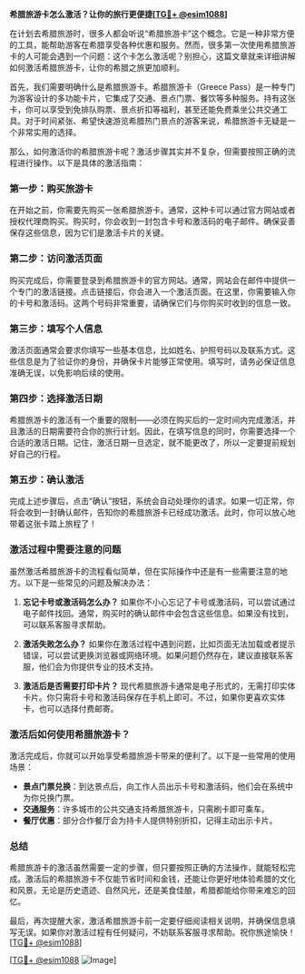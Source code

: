 **希腊旅游卡怎么激活？让你的旅行更便捷[[TG💪+ @esim1088](https://t.me/s/esim1088)]**

在计划去希腊旅游时，很多人都会听说“希腊旅游卡”这个概念。它是一种非常方便的工具，能帮助游客在希腊享受各种优惠和服务。然而，很多第一次使用希腊旅游卡的人可能会遇到一个问题：这个卡怎么激活呢？别担心，这篇文章就来详细讲解如何激活希腊旅游卡，让你的希腊之旅更加顺利。

首先，我们需要明确什么是希腊旅游卡。希腊旅游卡（Greece Pass）是一种专门为游客设计的多功能卡片，它集成了交通、景点门票、餐饮等多种服务。持有这张卡，你可以享受到免排队购票、景点折扣等福利，甚至还能免费乘坐公共交通工具。对于时间紧张、希望快速游览希腊热门景点的游客来说，希腊旅游卡无疑是一个非常实用的选择。

那么，如何激活你的希腊旅游卡呢？激活步骤其实并不复杂，但需要按照正确的流程进行操作。以下是具体的激活指南：

### **第一步：购买旅游卡**
在开始之前，你需要先购买一张希腊旅游卡。通常，这种卡可以通过官方网站或者授权代理商购买。购买时，你会收到一封包含卡号和激活码的电子邮件。确保妥善保存这些信息，因为它们是激活卡片的关键。

### **第二步：访问激活页面**
购买完成后，你需要登录到希腊旅游卡的官方网站。通常，网站会在邮件中提供一个专门的激活链接。点击链接后，你会进入一个激活页面。在这里，你需要输入你的卡号和激活码。这两个号码非常重要，请确保它们与你购买时收到的信息一致。

### **第三步：填写个人信息**
激活页面通常会要求你填写一些基本信息，比如姓名、护照号码以及联系方式。这些信息是为了验证你的身份，并确保卡片能够正常使用。填写时，请务必保证信息准确无误，以免影响后续的使用。

### **第四步：选择激活日期**
希腊旅游卡的激活有一个重要的限制——必须在购买后的一定时间内完成激活，并且激活的日期需要符合你的旅行计划。因此，在填写信息的同时，你需要选择一个合适的激活日期。记住，激活日期一旦选定，就不能更改了，所以一定要提前规划好自己的行程。

### **第五步：确认激活**
完成上述步骤后，点击“确认”按钮，系统会自动处理你的请求。如果一切正常，你将会收到一封确认邮件，告知你的希腊旅游卡已经成功激活。此时，你可以放心地带着这张卡踏上旅程了！

### **激活过程中需要注意的问题**
虽然激活希腊旅游卡的流程看似简单，但在实际操作中还是有一些需要注意的地方。以下是一些常见的问题及解决办法：

1. **忘记卡号或激活码怎么办？**
   如果你不小心忘记了卡号或激活码，可以尝试通过电子邮件找回。通常，购买时的确认邮件中会包含这些信息。如果没有找到，可以联系客服寻求帮助。

2. **激活失败怎么办？**
   如果你在激活过程中遇到问题，比如页面无法加载或者提示错误，可以尝试更换浏览器或网络环境。如果问题仍然存在，建议直接联系客服，他们会为你提供专业的技术支持。

3. **激活后是否需要打印卡片？**
   现代希腊旅游卡通常是电子形式的，无需打印实体卡片。你只需将卡号和激活码保存在手机上即可。不过，如果你更喜欢实体卡，也可以选择付费邮寄。

### **激活后如何使用希腊旅游卡？**
激活完成后，你就可以开始享受希腊旅游卡带来的便利了。以下是一些常用的使用场景：

- **景点门票兑换**：到达景点后，向工作人员出示卡号和激活码，他们会在系统中为你兑换门票。
- **交通服务**：许多城市的公共交通支持希腊旅游卡，只需刷卡即可乘车。
- **餐厅优惠**：部分合作餐厅会为持卡人提供特别折扣，记得主动出示卡片。

### **总结**
希腊旅游卡的激活虽然需要一定的步骤，但只要按照正确的方法操作，就能轻松完成。激活后的希腊旅游卡不仅能节省时间和金钱，还能让你更好地体验希腊的文化和风景。无论是历史遗迹、自然风光，还是美食佳酿，希腊都能给你带来难忘的回忆。

最后，再次提醒大家，激活希腊旅游卡前一定要仔细阅读相关说明，并确保信息填写无误。如果你对激活过程有任何疑问，不妨联系客服寻求帮助。祝你旅途愉快！[[TG💪+ @esim1088](https://t.me/s/esim1088)]

[[TG💪+ @esim1088](https://t.me/s/esim1088) ![Image](https://i.postimg.cc/4NQfJmqS/Snipaste-2025-05-13-00-14-12.png)]
